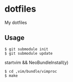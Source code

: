 dotfiles
========

My dotfiles

Usage
--------
`$ git submodule init`  
`$ git submodule update`

startvim && NeoBundleInstall(y)  

`$ cd ,vim/bundle/vimproc`  
`$ make`
